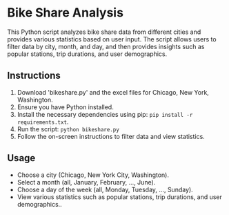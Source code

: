 # Bike Share Analysis

This Python script analyzes bike share data from different cities and provides various statistics based on user input. The script allows users to filter data by city, month, and day, and then provides insights such as popular stations, trip durations, and user demographics.

## Instructions

1. Download 'bikeshare.py' and the excel files for Chicago, New York, Washington.
2. Ensure you have Python installed.
3. Install the necessary dependencies using pip: `pip install -r requirements.txt`.
4. Run the script: `python bikeshare.py`
5. Follow the on-screen instructions to filter data and view statistics.

## Usage

- Choose a city (Chicago, New York City, Washington).
- Select a month (all, January, February, ..., June).
- Choose a day of the week (all, Monday, Tuesday, ..., Sunday).
- View various statistics such as popular stations, trip durations, and user demographics..
